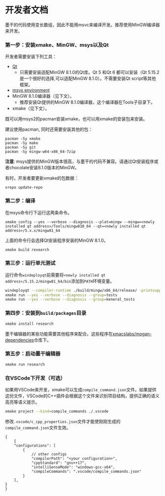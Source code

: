 # 开发者文档
墨干的代码使用变长数组，因此不能用msvc来编译开发。推荐使用MinGW编译器来开发。

### 第一步：安装xmake、MinGW、msys以及Qt
开发者需要安装下列工具：

* [Qt](https://www.qt.io/download)
    * 只需要安装适配MinGW 8.1.0的Qt库。Qt 5 和Qt 6 都可以安装（Qt 5.15.2是一个很好的选择,可以适配MinGW 8.1.0）。不需要安装Qt script等其他框架。
* [msys environment](https://github.com/msys2/msys2-installer/releases)
* MinGW 8.1.0编译器（见下文）。
    * 推荐安装Qt提供的MinGW 8.1.0编译器，这个编译器在Tools子目录下。
* xmake（见下文）。

既可以用msys2的pacman安装xmake，也可以用xmake的安装包来安装。

建议使用pacman, 同时还需要安装其他的包：

```
pacman -Sy xmake
pacman -Sy make
pacman -Sy git
pacman -Sy mingw-w64-x86_64-7zip
```

**注意**: msys提供的MinGW版本很高，与墨干的代码不兼容。请通过Qt安装程序或者chocolate安装8.1.0版本的MinGW。

有时，开发者要更新xmake的包数据：
``` pwsh
xrepo update-repo
```

### 第二步：编译
在msys命令行下运行这两条命令。

```
xmake config --yes --verbose --diagnosis --plat=mingw --mingw=<newly installed qt address>/Tools/mingw810_64 --qt=<newly installed qt address>/5.x.x/mingw81_64
```

上面的命令行会选择Qt安装程序安装的MinGW 8.1.0。

``` bash
xmake build research
```

### 第三步：运行单元测试

运行命令`windeployqt`前需要将`<newly installed qt address>/5.15.2/mingw81_64/bin`添加到`PATH`环境变量。

``` bash
windeployqt --compiler-runtime ./build/mingw/x86_64/release/ -printsupport
xmake run --yes --verbose --diagnosis --group=tests
xmake run --yes --verbose --diagnosis --group=keneral_tests
```

### 第四步：安装到`build/packages`目录
``` bash
xmake install research
```

墨干编辑器的某些功能需要其他程序来配合。这些程序在[xmacslabs/mogan-dependencies](https://github.com/XmacsLabs/mogan-dependencies)仓库下。

### 第五步：启动墨干编辑器
``` bash
xmake run research
```

### 在VSCode下开发（可选）
如果用VSCode来开发，xmake可以生成`compile_command.json`文件。如果提供这份文件，VSCode的C++插件会根据这个文件来识别项目结构，提供正确的语义高亮等语义提示。
```bash
xmake project --kind=compile_commands ./.vscode
```

修改`.vscode/c_cpp_properties.json`文件才能使刚刚生成的`compile_command.json`文件生效。
```jsonc
{
    {
    "configurations": [
        {
            // other configs
            "compilerPath": "<your configuration>",
            "cppStandard": "gnu++17",
            "intelliSenseMode": "windows-gcc-x64",
            "compileCommands": ".vscode/compile_commands.json"
        }
    ],
}
}
```

